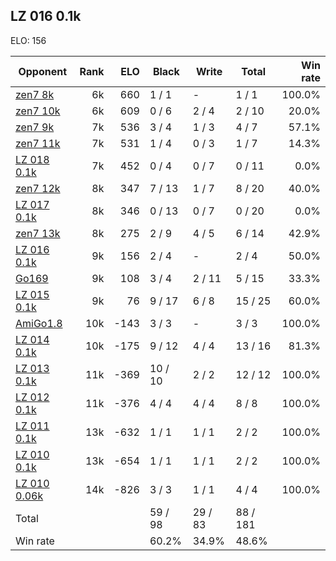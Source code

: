 ## LZ 016 0.1k ##

ELO: 156

Opponent | Rank | ELO | Black | Write | Total | Win rate
---------|-----:|----:|-------|-------|-------|-------:
[zen7 8k](zen7%208k.md) | 6k | 660 | 1 / 1 | - | 1 / 1 | 100.0%
[zen7 10k](zen7%2010k.md) | 6k | 609 | 0 / 6 | 2 / 4 | 2 / 10 | 20.0%
[zen7 9k](zen7%209k.md) | 7k | 536 | 3 / 4 | 1 / 3 | 4 / 7 | 57.1%
[zen7 11k](zen7%2011k.md) | 7k | 531 | 1 / 4 | 0 / 3 | 1 / 7 | 14.3%
[LZ 018 0.1k](LZ%20018%200.1k.md) | 7k | 452 | 0 / 4 | 0 / 7 | 0 / 11 | 0.0%
[zen7 12k](zen7%2012k.md) | 8k | 347 | 7 / 13 | 1 / 7 | 8 / 20 | 40.0%
[LZ 017 0.1k](LZ%20017%200.1k.md) | 8k | 346 | 0 / 13 | 0 / 7 | 0 / 20 | 0.0%
[zen7 13k](zen7%2013k.md) | 8k | 275 | 2 / 9 | 4 / 5 | 6 / 14 | 42.9%
[LZ 016 0.1k](LZ%20016%200.1k.md) | 9k | 156 | 2 / 4 | - | 2 / 4 | 50.0%
[Go169](Go169.md) | 9k | 108 | 3 / 4 | 2 / 11 | 5 / 15 | 33.3%
[LZ 015 0.1k](LZ%20015%200.1k.md) | 9k | 76 | 9 / 17 | 6 / 8 | 15 / 25 | 60.0%
[AmiGo1.8](AmiGo1.8.md) | 10k | -143 | 3 / 3 | - | 3 / 3 | 100.0%
[LZ 014 0.1k](LZ%20014%200.1k.md) | 10k | -175 | 9 / 12 | 4 / 4 | 13 / 16 | 81.3%
[LZ 013 0.1k](LZ%20013%200.1k.md) | 11k | -369 | 10 / 10 | 2 / 2 | 12 / 12 | 100.0%
[LZ 012 0.1k](LZ%20012%200.1k.md) | 11k | -376 | 4 / 4 | 4 / 4 | 8 / 8 | 100.0%
[LZ 011 0.1k](LZ%20011%200.1k.md) | 13k | -632 | 1 / 1 | 1 / 1 | 2 / 2 | 100.0%
[LZ 010 0.1k](LZ%20010%200.1k.md) | 13k | -654 | 1 / 1 | 1 / 1 | 2 / 2 | 100.0%
[LZ 010 0.06k](LZ%20010%200.06k.md) | 14k | -826 | 3 / 3 | 1 / 1 | 4 / 4 | 100.0%
Total | | | 59 / 98 | 29 / 83 | 88 / 181 | 
Win rate| | | 60.2% | 34.9% | 48.6% | 
